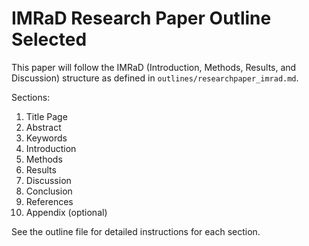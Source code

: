 # IMRaD Research Paper Outline Selected

This paper will follow the IMRaD (Introduction, Methods, Results, and Discussion) structure as defined in `outlines/researchpaper_imrad.md`.

Sections:
1. Title Page
2. Abstract
3. Keywords
4. Introduction
5. Methods
6. Results
7. Discussion
8. Conclusion
9. References
10. Appendix (optional)

See the outline file for detailed instructions for each section.

